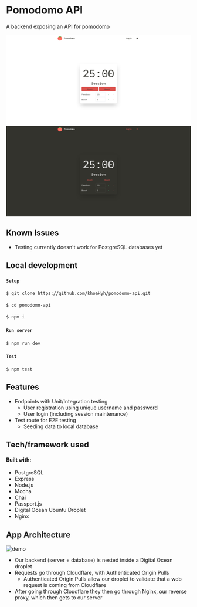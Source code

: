 # Pomodomo API

A backend exposing an API for [pomodomo](https://github.com/khoaHyh/pomodomo)

![demo](./assets/app-screenshot.png)

## Known Issues

  * Testing currently doesn't work for PostgreSQL databases yet

## Local development   

#### `Setup`
```shell
$ git clone https://github.com/khoaHyh/pomodomo-api.git

$ cd pomodomo-api

$ npm i
```
#### `Run server`
```shell
$ npm run dev
```
#### `Test`
```shell
$ npm test
```

## Features
  * Endpoints with Unit/Integration testing
      * User registration using unique username and password
      * User login (including session maintenance)
  * Test route for E2E testing
      * Seeding data to local database
       

## Tech/framework used
#### Built with:                                                                 
  * PostgreSQL
  * Express
  * Node.js
  * Mocha
  * Chai
  * Passport.js
  * Digital Ocean Ubuntu Droplet
  * Nginx

## App Architecture

![demo](./assets/pomodomo-architecture.png)

  * Our backend (server + database) is nested inside a Digital Ocean droplet
  * Requests go through Cloudflare, with Authenticated Origin Pulls
      * Authenticated Origin Pulls allow our droplet to validate that a web request is coming from Cloudflare
  * After going through Cloudflare they then go through Nginx, our reverse proxy, which then gets to our server
